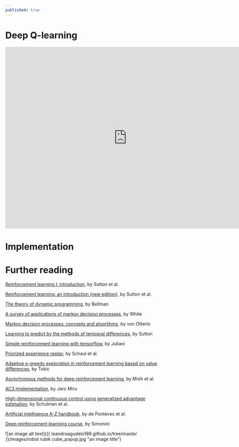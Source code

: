 ```yaml
---
published: true
---
```

# Deep Q-learning

<iframe src="https://www.slideshare.net/LeandroAgudelo2/slideshelf" width="760px" height="570px" frameborder="0" marginwidth="0" marginheight="0" scrolling="no" style="border:none;" allowfullscreen webkitallowfullscreen mozallowfullscreen></iframe>

# Implementation 

# Further reading

[Reinforcement learning I: introduction](http://citeseer.ist.psu.edu/viewdoc/summary?doi=10.1.1.32.7692), by Sutton et al. 

[Reinforcement learning: an introduction (new edition)](http://incompleteideas.net/book/bookdraft2017nov5.pdf), by Sutton et al. 

[The theory of dynamic programming](https://www.rand.org/content/dam/rand/pubs/papers/2008/P550.pdf), by Bellman 

[A survey of applications of markov decision processes](http://www.cs.uml.edu/ecg/uploads/AIfall14/MDPApplications3.pdf), by White

[Markov decision processes: concepts and algorithms](https://pdfs.semanticscholar.org/968b/ab782e52faf0f7957ca0f38b9e9078454afe.pdf), by von Otterlo

[Learning to predict by the methods of temporal differences](https://link.springer.com/article/10.1007/BF00115009), by Sutton

[Simple reinforcement learning with tensorflow](https://medium.com/emergent-future/simple-reinforcement-learning-with-tensorflow-part-0-q-learning-with-tables-and-neural-networks-d195264329d0), by Juliani

[Priorized experience replay](https://arxiv.org/pdf/1511.05952.pdf), by Schaul et al.

[Adaptive e-greedy exploration in reinforcement learning based on value differences](http://tokic.com/www/tokicm/publikationen/papers/AdaptiveEpsilonGreedyExploration.pdf), by Tokic 

[Asynchronous methods for deep reinforcement learning](https://arxiv.org/pdf/1602.01783.pdf), by Mnih et al. 

[AC3 implementation](https://jaromiru.com/2017/03/26/lets-make-an-a3c-implementation/), by Jaro Miru 

[High-dimensional continuous control using generalized advantage estimation](https://arxiv.org/pdf/1506.02438.pdf), by Schulman et al.

[Artificial intelligence A-Z handbook](https://www.superdatascience.com/wp-content/uploads/2017/05/AI_AZ_Handbook_Kickstarter.pdf), by de Ponteves et al.

[Deep reinforcement learining course](https://simoninithomas.github.io/Deep_reinforcement_learning_Course/#hth), by Simonini 





![an image alt text]({{ leandroagudelo189.github.io/tree/master }}/images/robot rubik cube_popup.jpg "an image title")



